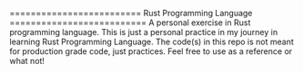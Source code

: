 ========================= Rust Programming Language ==========================
A personal exercise in Rust programming language.
This is just a personal practice in my journey in learning Rust Programming 
Language. The code(s) in this repo is not meant for production grade code,
just practices. Feel free to use as a reference or what not!

